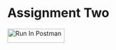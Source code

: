 # Assignment Two
[<img src="https://run.pstmn.io/button.svg" alt="Run In Postman" style="width: 128px; height: 32px;">](https://app.getpostman.com/run-collection/41628394-305274d7-37ad-4a94-aa96-c72f43ce32ba?action=collection%2Ffork&source=rip_markdown&collection-url=entityId%3D41628394-305274d7-37ad-4a94-aa96-c72f43ce32ba%26entityType%3Dcollection%26workspaceId%3D7637fc05-8fdd-4dea-8695-e4d44e3503df#?env%5BTran-HW2%5D=W3sia2V5IjoiSldUIiwidmFsdWUiOiIiLCJlbmFibGVkIjp0cnVlLCJ0eXBlIjoiYW55Iiwic2Vzc2lvblZhbHVlIjoiSldULi4uIiwiY29tcGxldGVTZXNzaW9uVmFsdWUiOiJKV1QgZXlKaGJHY2lPaUpJVXpJMU5pSXNJblI1Y0NJNklrcFhWQ0o5LmV5SnBaQ0k2SW1GaE9ERXhZVGMwT0dabE1HUmlOekV5TjJWaU4yRmlZekkwWm1Rd05HSmpPVEV3T1RGa01qY2lMQ0oxYzJWeWJtRnRaU0k2SW1KaGRHMWhiaUlzSW1saGRDSTZNVGMwTURrek5EWXdObjAuTGE3ajlYUlZBMXhBUWJtTzNESVhadnJBRks3YmJhZUlVeFFSWnUycHk4QSIsInNlc3Npb25JbmRleCI6MH1d)